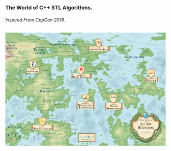 ### The World of C++ STL Algorithms.
###### Inspired From CppCon 2018.

![World-Map](https://github.com/manosriram/CPP-World/blob/master/WorldMap.png)
